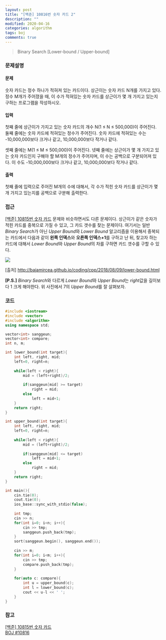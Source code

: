 ```yaml
---
layout: post
title: "[백준] 10816번 숫자 카드 2"
description: ""
modified: 2020-04-16
categories: algorithm
tags: boj
comments: true
---
```


> Binary Search [Lower-bound / Upper-bound]

### 문제설명

#### 문제
숫자 카드는 정수 하나가 적혀져 있는 카드이다. 상근이는 숫자 카드 N개를 가지고 있다. 정수 M개가 주어졌을 때, 이 수가 적혀있는 숫자 카드를 상근이가 몇 개 가지고 있는지 구하는 프로그램을 작성하시오.

#### 입력
첫째 줄에 상근이가 가지고 있는 숫자 카드의 개수 N(1 ≤ N ≤ 500,000)이 주어진다. 둘째 줄에는 숫자 카드에 적혀있는 정수가 주어진다. 숫자 카드에 적혀있는 수는 -10,000,000보다 크거나 같고, 10,000,000보다 작거나 같다.

셋째 줄에는 M(1 ≤ M ≤ 500,000)이 주어진다. 넷째 줄에는 상근이가 몇 개 가지고 있는 숫자 카드인지 구해야 할 M개의 정수가 주어지며, 이 수는 공백으로 구분되어져 있다. 이 수도 -10,000,000보다 크거나 같고, 10,000,000보다 작거나 같다.

#### 출력
첫째 줄에 입력으로 주어진 M개의 수에 대해서, 각 수가 적힌 숫자 카드를 상근이가 몇 개 가지고 있는지를 공백으로 구분해 출력한다.
 

### 접근
[[백준] 10815번 숫자 카드](https://ddamddi.github.io/algorithm/2020/04/16/boj-10815/) 문제와 비슷하면서도 다른 문제이다. 상근이가 같은 숫자가 적힌 카드를 중복으로 가질 수 있고, 그 카드 갯수를 찾는 문제이다. 여기서는 일반 *Binary Search*가 아닌 *Upper Bound*와 *Lower Bound* 알고리즘을 이용해서 중복되는 카드에서 다음과 같이 **왼쪽 인덱스**와 **오른쪽 인덱스+1**를 구하고 난 뒤, 찾고자 하는 카드에 대해서 *Lower Bound*와 *Upper Bound*의 차를 구하면 카드 갯수를 구할 수 있다.

<img src="https://www.dropbox.com/s/k8jzd5gn4rladjh/lower_and_upper_bound.png?dl=1">

[출처] http://bajamircea.github.io/coding/cpp/2018/08/09/lower-bound.html

**[P.S.]** *Binary Search*와 다르게 *Lower Bound*와 *Upper Bound*는 *right*값을 길이보다 1 크게 해야한다. 위 사진에서 7의 *Upper Bound*를 잘 살펴보자.


### 코드
```cpp
#include <iostream>
#include <vector>
#include <algorithm>
using namespace std;

vector<int> sanggeun;
vector<int> compare;
int n, m;

int lower_bound(int target){
	int left, right, mid;
	left=0, right=n;
	
	while(left < right){
		mid = (left+right)/2;
		
		if(sanggeun[mid] >= target)
			right = mid;
		else
			left = mid+1;
	}
	return right;
}

int upper_bound(int target){
	int left, right, mid;
	left=0, right=n;
	
	while(left < right){
		mid = (left+right)/2;
		
		if(sanggeun[mid] <= target)
			left = mid+1;
		else
			right = mid;
	}
	return right;
}

int main(){
	cin.tie(0);
	cout.tie(0);
    ios_base::sync_with_stdio(false);
	
	int tmp;	
	cin >> n;
	for(int i=0; i<n; i++){
		cin >> tmp;
		sanggeun.push_back(tmp);
	}
	sort(sanggeun.begin(), sanggeun.end());
	
	cin >> m;
	for(int i=0; i<m; i++){
		cin >> tmp;
		compare.push_back(tmp);
	}
	
	for(auto c: compare){
		int u = upper_bound(c);
		int l = lower_bound(c);
		cout << u-l << ' ';
	}
}
```

### 참고
[[백준] 10815번 숫자 카드](https://ddamddi.github.io/algorithm/2020/04/16/boj-10815/)  
[BOJ #10816](https://www.acmicpc.net/problem/10816)